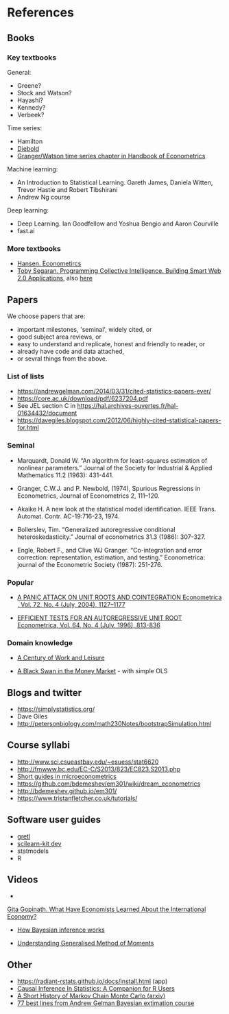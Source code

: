 References
==========

Books
-----

### Key textbooks

General:  
 - Greene? 
 - Stock and Watson? 
 - Hayashi? 
 - Kennedy? 
 - Verbeek?

Time series:  
 - Hamilton  
 - [Diebold](https://www.sas.upenn.edu/~fdiebold/Teaching706/TimeSeriesEconometrics.pdf)  
 - [Granger/Watson time series chapter in Handbook of Econometrics](https://www.sciencedirect.com/science/article/pii/S1573441284020092) 

Machine learning:  
  - An Introduction to Statistical Learning. Gareth James, Daniela Witten, Trevor Hastie and Robert Tibshirani 
  - Andrew Ng course 

Deep learning:  
  - Deep Learning. Ian Goodfellow and Yoshua Bengio and Aaron Courville 
  - fast.ai 

### More textbooks

- [Hansen. Econometircs](https://www.ssc.wisc.edu/~bhansen/econometrics/Econometrics.pdf)
- [Toby Segaran. Programming Collective Intelligence. Building Smart Web 2.0 Applications](http://cds.cern.ch/record/1320136/files/9780596529321_TOC.pdf), also [here](http://axon.cs.byu.edu/~martinez/classes/778/Papers/GP.pdf)


Papers
------

We choose papers that are:

- important milestones, 'seminal', widely cited, or
- good subject area reviews, or
- easy to understand and replicate, honest and friendly to reader, or
- already have code and data attached,
- or sevral things from the above. 

### List of lists

- https://andrewgelman.com/2014/03/31/cited-statistics-papers-ever/ 
- https://core.ac.uk/download/pdf/6237204.pdf
- See JEL section C in https://hal.archives-ouvertes.fr/hal-01634432/document
- https://davegiles.blogspot.com/2012/06/highly-cited-statistical-papers-for.html


### Seminal

- Marquardt, Donald W. “An algorithm for least-squares estimation of nonlinear parameters.” Journal of the Society for Industrial & Applied Mathematics 11.2 (1963): 431-441.

- Granger, C.W.J. and P. Newbold, (1974), Spurious Regressions in Econometrics, Journal of Econometrics 2, 111–120.

- Akaike  H.  A  new  look  at  the  statistical  model  identification.  IEEE  Trans.  Automat.  Contr. AC-19:716-23,  1974.

- Bollerslev, Tim. “Generalized autoregressive conditional heteroskedasticity.” Journal of econometrics 31.3 (1986): 307-327.

- Engle, Robert F., and Clive WJ Granger. “Co-integration and error correction: representation, estimation, and testing.” Econometrica: journal of the Econometric Society (1987): 251-276.

### Popular

- [A PANIC ATTACK ON UNIT ROOTS AND COINTEGRATION Econometrica , Vol. 72, No. 4 (July, 2004), 1127–1177](http://www.columbia.edu/~jb3064/papers/2004_A_panic_attack_on_unit_roots_and_cointegration.pdf)


- [EFFICIENT TESTS FOR AN AUTOREGRESSIVE UNIT ROOT Econometrica, Vol. 64, No. 4 (July, 1996), 813-836](https://scholar.harvard.edu/files/stock/files/efficient_tests_for_an_autoregressive_unit_root.pdf)

### Domain knowledge

- [A Century of Work and Leisure](https://www.aeaweb.org/articles?id=10.1257/mac.1.2.189)

- [A Black Swan in the Money Market](https://www.nber.org/papers/w13943) - with simple OLS


Blogs and twitter
-----------------
- https://simplystatistics.org/
- Dave Giles
- http://petersonbiology.com/math230Notes/bootstrapSimulation.html


Course syllabi
--------------
- http://www.sci.csueastbay.edu/~esuess/stat6620
- http://fmwww.bc.edu/EC-C/S2013/823/EC823.S2013.php
- [Short guides in microeconometrics](https://www.schmidheiny.name/teaching/shortguides.htm)
- https://github.com/bdemeshev/em301/wiki/dream_econometrics
- http://bdemeshev.github.io/em301/
- https://www.tristanfletcher.co.uk/tutorials/


Software user guides
--------------------

- [gretl](http://gretl.sourceforge.net/gretl-help/gretl-guide.pdf)
- [scilearn-kit dev](http://www.math.unipd.it/~aiolli/corsi/1213/aa/user_guide-0.12-git.pdf)
- statmodels
- R

Videos
------

- 
[Gita Gopinath. What Have Economists Learned About the International Economy?](https://youtu.be/RpAF8Px-E_A) 

- [How Bayesian inference works](https://www.analyticbridge.datasciencecentral.com/profiles/blogs/how-bayesian-inference-works-tutorial)

- [Understanding Generalised Method of Moments](https://t.co/dKNP3c5jeL)


Other
-----

- https://radiant-rstats.github.io/docs/install.html (app)
- [Causal Inference In Statistics: A Companion for R Users](http://dagitty.net/primer)
- [A Short History of Markov Chain Monte Carlo (arxiv)](https://arxiv.org/pdf/0808.2902.pdf)
- [77 best lines from Andrew Gelman Bayesian extimation course](http://www.stat.columbia.edu/~gelman/book/)
